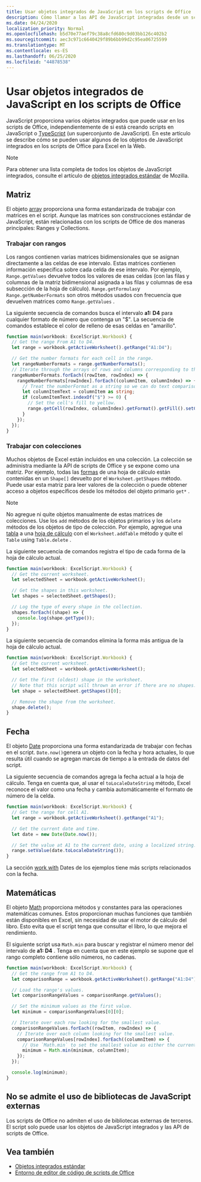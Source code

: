 ```yaml
---
title: Usar objetos integrados de JavaScript en los scripts de Office
description: Cómo llamar a las API de JavaScript integradas desde un script de Office en Excel en la Web.
ms.date: 04/24/2020
localization_priority: Normal
ms.openlocfilehash: b5d70e77aef79c38a8cfd680c9d03bb126c402b2
ms.sourcegitcommit: aec3c971c6640429f89b6bb99d2c95ea06725599
ms.translationtype: MT
ms.contentlocale: es-ES
ms.lasthandoff: 06/25/2020
ms.locfileid: "44878538"
---
```

# <a name="using-built-in-javascript-objects-in-office-scripts"></a>Usar objetos integrados de JavaScript en los scripts de Office

JavaScript proporciona varios objetos integrados que puede usar en los scripts de Office, independientemente de si está creando scripts en JavaScript o [TypeScript](../overview/code-editor-environment.md) (un superconjunto de JavaScript). En este artículo se describe cómo se pueden usar algunos de los objetos de JavaScript integrados en los scripts de Office para Excel en la Web.

> [!NOTE]
> Para obtener una lista completa de todos los objetos de JavaScript integrados, consulte el artículo de [objetos integrados estándar](https://developer.mozilla.org/docs/Web/JavaScript/Reference/Global_Objects) de Mozilla.

## <a name="array"></a>Matriz

El objeto [array](https://developer.mozilla.org/docs/Web/JavaScript/Reference/Global_Objects/Array) proporciona una forma estandarizada de trabajar con matrices en el script. Aunque las matrices son construcciones estándar de JavaScript, están relacionadas con los scripts de Office de dos maneras principales: Ranges y Collections.

### <a name="working-with-ranges"></a>Trabajar con rangos

Los rangos contienen varias matrices bidimensionales que se asignan directamente a las celdas de ese intervalo. Estas matrices contienen información específica sobre cada celda de ese intervalo. Por ejemplo, `Range.getValues` devuelve todos los valores de esas celdas (con las filas y columnas de la matriz bidimensional asignada a las filas y columnas de esa subsección de la hoja de cálculo). `Range.getFormulas`y `Range.getNumberFormats` son otros métodos usados con frecuencia que devuelven matrices como `Range.getValues` .

La siguiente secuencia de comandos busca el intervalo **a1: D4** para cualquier formato de número que contenga un "$". La secuencia de comandos establece el color de relleno de esas celdas en "amarillo".

```TypeScript
function main(workbook: ExcelScript.Workbook) {
  // Get the range From A1 to D4.
  let range = workbook.getActiveWorksheet().getRange("A1:D4");

  // Get the number formats for each cell in the range.
  let rangeNumberFormats = range.getNumberFormats();
  // Iterate through the arrays of rows and columns corresponding to those in the range.
  rangeNumberFormats.forEach((rowItem, rowIndex) => {
    rangeNumberFormats[rowIndex].forEach((columnItem, columnIndex) => {
      // Treat the numberFormat as a string so we can do text comparisons.
      let columnItemText = columnItem as string;
      if (columnItemText.indexOf("$") >= 0) {
        // Set the cell's fill to yellow.
        range.getCell(rowIndex, columnIndex).getFormat().getFill().setColor("yellow");
      }
    });
  });
}
```

### <a name="working-with-collections"></a>Trabajar con colecciones

Muchos objetos de Excel están incluidos en una colección. La colección se administra mediante la API de scripts de Office y se expone como una matriz. Por ejemplo, todas las [formas](/javascript/api/office-scripts/excel/excelscript.shape) de una hoja de cálculo están contenidas en un `Shape[]` devuelto por el `Worksheet.getShapes` método. Puede usar esta matriz para leer valores de la colección o puede obtener acceso a objetos específicos desde los métodos del objeto primario `get*` .

> [!NOTE]
> No agregue ni quite objetos manualmente de estas matrices de colecciones. Use los `add` métodos de los objetos primarios y los `delete` métodos de los objetos de tipo de colección. Por ejemplo, agregue una [tabla](/javascript/api/office-scripts/excel/excelscript.table) a una [hoja de cálculo](/javascript/api/office-scripts/excel/excelscript.worksheet) con el `Worksheet.addTable` método y quite el `Table` using `Table.delete` .

La siguiente secuencia de comandos registra el tipo de cada forma de la hoja de cálculo actual.

```TypeScript
function main(workbook: ExcelScript.Workbook) {
  // Get the current worksheet.
  let selectedSheet = workbook.getActiveWorksheet();

  // Get the shapes in this worksheet.
  let shapes = selectedSheet.getShapes();

  // Log the type of every shape in the collection.
  shapes.forEach((shape) => {
    console.log(shape.getType());
  });
}
```

La siguiente secuencia de comandos elimina la forma más antigua de la hoja de cálculo actual.

```Typescript
function main(workbook: ExcelScript.Workbook) {
  // Get the current worksheet.
  let selectedSheet = workbook.getActiveWorksheet();

  // Get the first (oldest) shape in the worksheet.
  // Note that this script will thrown an error if there are no shapes.
  let shape = selectedSheet.getShapes()[0];

  // Remove the shape from the worksheet.
  shape.delete();
}
```

## <a name="date"></a>Fecha

El objeto [Date](https://developer.mozilla.org/docs/Web/JavaScript/Reference/Global_Objects/Date) proporciona una forma estandarizada de trabajar con fechas en el script. `Date.now()`genera un objeto con la fecha y hora actuales, lo que resulta útil cuando se agregan marcas de tiempo a la entrada de datos del script.

La siguiente secuencia de comandos agrega la fecha actual a la hoja de cálculo. Tenga en cuenta que, al usar el `toLocaleDateString` método, Excel reconoce el valor como una fecha y cambia automáticamente el formato de número de la celda.

```TypeScript
function main(workbook: ExcelScript.Workbook) {
  // Get the range for cell A1.
  let range = workbook.getActiveWorksheet().getRange("A1");

  // Get the current date and time.
  let date = new Date(Date.now());

  // Set the value at A1 to the current date, using a localized string.
  range.setValue(date.toLocaleDateString());
}
```

La sección [work with](../resources/excel-samples.md#work-with-dates) Dates de los ejemplos tiene más scripts relacionados con la fecha.

## <a name="math"></a>Matemáticas

El objeto [Math](https://developer.mozilla.org/docs/Web/JavaScript/Reference/Global_Objects/Math) proporciona métodos y constantes para las operaciones matemáticas comunes. Estos proporcionan muchas funciones que también están disponibles en Excel, sin necesidad de usar el motor de cálculo del libro. Esto evita que el script tenga que consultar el libro, lo que mejora el rendimiento.

El siguiente script usa `Math.min` para buscar y registrar el número menor del intervalo de **a1: D4** . Tenga en cuenta que en este ejemplo se supone que el rango completo contiene sólo números, no cadenas.

```TypeScript
function main(workbook: ExcelScript.Workbook) {
  // Get the range from A1 to D4.
  let comparisonRange = workbook.getActiveWorksheet().getRange("A1:D4");

  // Load the range's values.
  let comparisonRangeValues = comparisonRange.getValues();

  // Set the minimum values as the first value.
  let minimum = comparisonRangeValues[0][0];

  // Iterate over each row looking for the smallest value.
  comparisonRangeValues.forEach((rowItem, rowIndex) => {
    // Iterate over each column looking for the smallest value.
    comparisonRangeValues[rowIndex].forEach((columnItem) => {
      // Use `Math.min` to set the smallest value as either the current cell's value or the previous minimum.
      minimum = Math.min(minimum, columnItem);
    });
  });

  console.log(minimum);
}

```

## <a name="use-of-external-javascript-libraries-is-not-supported"></a>No se admite el uso de bibliotecas de JavaScript externas

Los scripts de Office no admiten el uso de bibliotecas externas de terceros. El script solo puede usar los objetos de JavaScript integrados y las API de scripts de Office.

## <a name="see-also"></a>Vea también

- [Objetos integrados estándar](https://developer.mozilla.org/docs/Web/JavaScript/Reference/Global_Objects)
- [Entorno de editor de código de scripts de Office](../overview/code-editor-environment.md)
